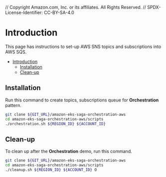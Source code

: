 // Copyright Amazon.com, Inc. or its affiliates. All Rights Reserved. // SPDX-License-Identifier: CC-BY-SA-4.0

# Introduction

This page has instructions to set-up AWS SNS topics and subscriptions into AWS SQS.

- [Introduction](#introduction)
  - [Installation](#installation)
  - [Clean-up](#clean-up)

## Installation

Run this command to create topics, subscriptions queue for **Orchestration** pattern.

```bash
git clone ${GIT_URL}/amazon-eks-saga-orchestration-aws
cd amazon-eks-saga-orchestration-aws/scripts
./orchestration.sh ${REGION_ID} ${ACCOUNT_ID}
```

## Clean-up

To clean up after the **Orchestration** demo, run this command.

```bash
git clone ${GIT_URL}/amazon-eks-saga-orchestration-aws
cd amazon-eks-saga-orchestration-aws/scripts
./cleanup.sh ${REGION_ID} ${ACCOUNT_ID} O
```